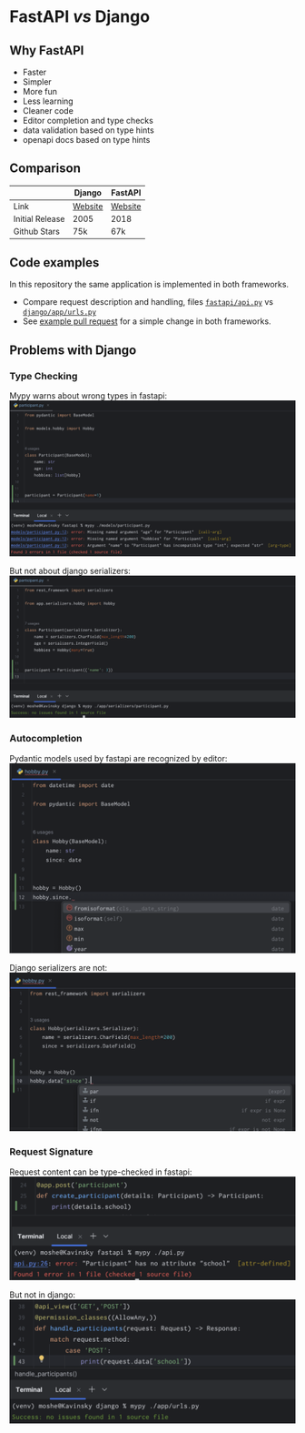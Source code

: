 # FastAPI _vs_ Django

## Why FastAPI

- Faster
- Simpler
- More fun
- Less learning
- Cleaner code
- Editor completion and type checks
- data validation based on type hints
- openapi docs based on type hints


## Comparison

|                 | Django                                    | FastAPI                                  |
|-----------------|-------------------------------------------|------------------------------------------|
| Link            | [Website](https://www.djangoproject.com/) | [Website](https://fastapi.tiangolo.com/) |
| Initial Release | 2005                                      | 2018                                     |
| Github Stars    | 75k                                       | 67k                                      |


## Code examples

In this repository the same application is implemented in both frameworks.  

- Compare request description and handling, files [`fastapi/api.py`](https://github.com/moshe-pheno/fastapi-vs-django/blob/main/fastapi/api.py) vs [`django/app/urls.py`](https://github.com/moshe-pheno/fastapi-vs-django/blob/main/django/app/urls.py)
- See [example pull request](https://github.com/moshe-pheno/fastapi-vs-django/pull/1) for a simple change in both frameworks.


## Problems with Django

### Type Checking

Mypy warns about wrong types in fastapi:
![image](./screenshots/mypy-fastapi.png)

But not about django serializers:
![image](./screenshots/mypy-django.png)

### Autocompletion

Pydantic models used by fastapi are recognized by editor:
![image](./screenshots/autocomplete-fastapi.png)

Django serializers are not:
![image](./screenshots/autocomplete-django.png)

### Request Signature

Request content can be type-checked in fastapi:
![image](./screenshots/request-body-fastapi.png)

But not in django:
![image](./screenshots/request-body-django.png)


